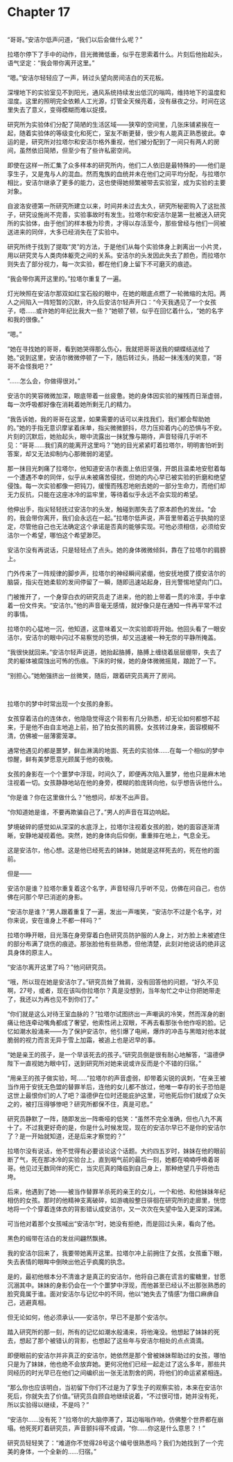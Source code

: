 # Chapter 17

<br>
“哥哥。”安洁尔低声问道，“我们以后会做什么呢？”

拉塔尔停下了手中的动作，目光微微低垂，似乎在思索着什么。片刻后他抬起头，语气坚定：“我会带你离开这里。”

“嗯。”安洁尔轻轻应了一声，转过头望向房间洁白的天花板。

深埋地下的实验室见不到阳光，通风系统持续发出低沉的嗡鸣，维持地下的温度和湿度。这里的照明完全依赖人工光源，灯管全天候亮着，没有昼夜之分。时间在这里失去了意义，变得模糊而难以捉摸。

研究所为实验体们分配了简陋的生活区域——狭窄的空间里，几张床铺紧挨在一起，随着实验体的等级变化和死亡，室友不断更替，很少有人能真正熟悉彼此。幸运的是，研究所对拉塔尔和安洁尔格外重视，他们被分配到了一间只有两人的房间，虽然依旧简陋，但至少有了些许私密空间。

即使在这样一所汇集了众多样本的研究所内，他们二人依旧是最特殊的——他们是孪生子，又是鬼与人的混血。然而鬼族的血统并未在他们之间平均分配，与拉塔尔相比，安洁尔继承了更多的能力，这也使得她频繁被带去实验室，成为实验的主要对象。

自波洛安德第一所研究所建立以来，时间并未过去太久，研究所秘密购入了这批孩子，研究设施尚不完善，实验事故时有发生。拉塔尔和安洁尔是第一批被送入研究所的实验体，由于他们的样本极为珍贵，才得以存活至今，那些曾经与他们一同被送进来的同伴，大多已经消失在了实验中。

研究所终于找到了提取“灵”的方法，于是他们从每个实验体身上剥离出一小片灵，用以研究灵与人类肉体躯壳之间的关系。安洁尔的头发因此失去了颜色，而拉塔尔则失去了部分视力，每一次实验，都在他们身上留下不可磨灭的痕迹。

“我会带你离开这里的。”拉塔尔重复了一遍。

灯光映照在安洁尔那双如红宝石般的眼中，在她的眼底点燃了一轮微缩的太阳。两人之间陷入一阵短暂的沉默，许久后安洁尔轻声开口：“今天我遇见了一个女孩子，唔……或许她的年纪比我大一些？”她顿了顿，似乎在回忆着什么，“她的名字和我的很像。”

“嗯。”

“她在寻找她的哥哥，看到她哭得那么伤心，我就把哥哥送我的蝴蝶结送给了她。”说到这里，安洁尔微微停顿了一下，随后转过头，扬起一抹浅浅的笑意，“哥哥不会怪我吧？”

“……怎么会，你做得很对。”

安洁尔的笑容微微加深，眼底带着一丝疲惫。她的身体因实验的摧残而日渐虚弱，每一次呼吸都好像在消耗着她所剩无几的精力。

“我告诉她，我的哥哥在这里，如果需要的话可以来找我们，我们都会帮助她的。”她的手指无意识摩挲着床单，指尖微微颤抖，尽力压抑着内心的恐惧与不安。片刻的沉默后，她抬起头，眼中流露出一抹犹豫与期待，声音轻得几乎听不见：“哥哥……我们真的能离开这里吗？”她的目光紧紧盯着拉塔尔，明明害怕听到答案，却又无法抑制内心那微弱的渴望。

那一抹目光刺痛了拉塔尔，他知道安洁尔表面上依旧坚强，开朗且温柔地安慰着每一个遭遇不幸的同伴，似乎从未被痛苦侵扰，但她的内心早已被实验的折磨和绝望侵蚀。每一次实验都像一把钝刀，缓慢而残忍地剜去她的一部分生命力，而他们却无力反抗，只能在这座冰冷的监牢里，等待着似乎永远不会实现的希望。

他伸出手，指尖轻轻抚过安洁尔的头发，触碰到那失去了原本颜色的发丝。“会的，我会带你离开，我们会永远在一起。”拉塔尔低声说，声音里带着近乎执拗的坚定，尽管他自己也无法确定这个承诺是否真的能够实现。可他必须相信，必须给安洁尔一个希望，哪怕这个希望渺茫。

安洁尔没有再说话，只是轻轻点了点头。她的身体微微倾斜，靠在了拉塔尔的肩膀上。

门外传来了一阵规律的脚步声，拉塔尔的神经瞬间紧绷，他安抚地摸了摸安洁尔的脑袋，指尖在她柔软的发间停留了一瞬，随即迅速站起身，目光警惕地望向门口。

门被推开了，一个身穿白衣的研究员走了进来，他的脸上带着一贯的冷漠，手中拿着一份文件夹。“安洁尔。”他的声音毫无感情，就好像只是在通知一件再平常不过的事情。

拉塔尔的心猛地一沉，他知道，这意味着又一次实验即将开始。他回头看了一眼安洁尔，安洁尔的眼中闪过不易察觉的恐惧，却又迅速被一种无奈的平静所掩盖。

“我很快就回来。”安洁尔轻声说道，她抬起胳膊，胳膊上缠绕着层层绷带，失去了灵的躯体被腐蚀出可怖的伤痕。下床的时候，她的身体微微摇晃，踉跄了一下。

“别担心。”她勉强挤出一丝微笑，随后，跟着研究员离开了房间。

<br>

拉塔尔的梦中时常出现一个女孩的身影。

女孩穿着洁白的连体衣，他隐隐觉得这个背影有几分熟悉，却无论如何都想不起来，于是他不由自主地追上前，拍了拍女孩的肩膀。女孩转过身来，面容模糊不清，仿佛被一层薄雾笼罩。

通常他遇见的都是噩梦，鲜血淋漓的地面、死去的实验体……在每一个相似的梦中惊醒，鲜有美梦愿意光顾属于他的夜晚。

女孩的身影在一个个噩梦中浮现，时间久了，即便再次陷入噩梦，他也只是麻木地注视着一切。女孩静静地站在他的身旁，模糊的脸庞转向他，似乎想告诉他什么。

“你是谁？你在这里做什么？”他想问，却发不出声音。

“你知道她是谁，不要再欺骗自己了。”男人的声音在耳边响起。

梦境破碎的感觉如从深深的水底浮上，拉塔尔注视着女孩的脸，她的面容逐渐清晰，安静地凝视着他。突然，她的身体向后仰倒，重重摔在地上，气息全无。

这是安洁尔，他心想。这是他已经死去的妹妹，她就是这样死去的，死在他的面前。

但是——

安洁尔是谁？拉塔尔重复着这个名字，声音轻得几乎听不见，仿佛在问自己，也仿佛在问那个早已消逝的身影。

“安洁尔是谁？”男人跟着重复了一遍，发出一声嗤笑，“安洁尔不过是个名字，对你来说，安在谁身上不都一样吗？”

拉塔尔睁开眼，目光落在身旁穿着白色研究员防护服的人身上，对方脸上未被遮住的部分布满了烧伤的痕迹。那张脸他有些熟悉，但他清楚，此刻对他说话的绝非这具身体的原主人。

“安洁尔离开这里了吗？”他问研究员。

“哦，所以现在她是安洁尔了。”研究员耸了耸肩，没有回答他的问题，“好久不见啊，27号，或者，现在该叫你拉塔尔？真是没想到，当年匆忙之中让你把她带走了，我还以为再也见不到你们了。”

“你们就是这么对待王室血脉的？”拉塔尔试图挤出一声嘲讽的冷笑，然而浑身的剧痛让他连牵动嘴角都成了奢望，他索性闭上双眼，不再去看那张令他作呕的脸。记忆如潮水般涌来——为了保护安洁尔，他引爆了电闸，爆炸的冲击与黑暗对他本就脆弱的视力而言无异于雪上加霜，被追上也是迟早的事。

“她是亲王的孩子，是一个早该死去的孩子。”研究员倒是很有耐心地解答，“温德伊陛下一直视她为眼中钉，送到研究所对她来说或许反而是个不错的归宿。”

“用亲王的孩子做实验，呵……”拉塔尔的声音虚弱，却带着尖锐的讽刺，“在亲王被当作用于安抚无色盟的替罪羊后，连他的女儿都不放过，他唯一幸存的长子恐怕是这世上最恨你们的人了吧？温德伊在位时还能庇护这里，可他死后你们就成了众矢之的，被打压得够惨吧？研究所都保不住，真是可悲。”

研究员静默了一阵，随即发出一阵嘶哑的低笑：“虽然不完全准确，但也八九不离十了。不过我更好奇的是，你是什么时候发现，现在的安洁尔早已不是你的安洁尔了？是一开始就知道，还是后来才察觉的？”

拉塔尔没有说话，他不觉得有必要谈论这个话题。大约四五岁时，妹妹在他的眼前断了气，死在那冰冷的实验台上，直到咽气前的最后一刻，她都在喃喃呼唤着哥哥。他见过无数同伴的死亡，当灾厄真的降临到自己身上，那种绝望几乎将他击垮。

后来，他遇到了她——被当作替罪羊杀死的亲王的女儿，一个和他、和他妹妹年纪相仿的女孩。那时的他精神支离破碎，如游魂般整日徘徊在研究所的走廊里，恍惚地将一个个穿着连体衣的背影错认成安洁尔，又一次次在失望中坠入更深的深渊。

可当他对着那个女孩喊出“安洁尔”时，她没有拒绝，而是回过头来，看向了他。

黑色的缎带在洁白的发丝间翩然飘拂。

我的安洁尔回来了，我要带她离开这里。拉塔尔冲上前拥住了女孩，女孩垂下眼，失去表情的眼眸中倒映出他近乎疯魔的执念。

是的，最初他根本分不清谁才是真正的安洁尔，他将自己裹在谎言的蜜糖里，甘愿沉溺其中。妹妹的身影仍会在一个个噩梦中浮现，而他甚至已经认不出那张熟悉的脸究竟属于谁。面对安洁尔与记忆中的不同，他以“她失去了情感”为借口麻痹自己，逃避真相。

但无论如何，他必须承认——安洁尔，早已不是那个安洁尔。  

踏入研究所的那一刻，所有的记忆如潮水般涌来，将他淹没。他想起了妹妹的死去，想起了那个被错认的背影，也想起了这些年与安洁尔相处的点点滴滴。

即便眼前的安洁尔并非真正的安洁尔，她依然是那个曾被妹妹帮助过的女孩，哪怕只是为了妹妹，他也绝不会放弃她。更何况他们已经一起走过了这么多年，那些共同经历的时光早已在他们之间编织出一张无法割舍的网，将他们的命运紧紧相连。

“那么你也应该明白，当初留下你们不过是为了孪生子的观察实验，本来在安洁尔死后，你就失去了价值。”研究员自顾自地继续说着，“不过很可惜，她并没有死，所以实验得以继续，不是吗？”

“安洁尔……没有死？”拉塔尔的大脑停滞了，耳边嗡嗡作响，仿佛整个世界都在崩塌。他死死盯着研究员，声音颤抖得不成调，“你……你这是什么意思？！”

研究员轻轻笑了：“难道你不觉得28号这个编号很熟悉吗？我们为她找到了一个完美的身体，一个全新的……归宿。”
